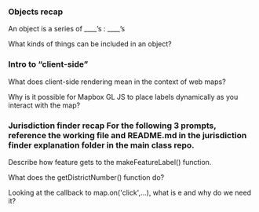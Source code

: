 ### Objects recap

An object is a series of ____’s : ____’s

What kinds of things can be included in an object?

### Intro to “client-side”

What does client-side rendering mean in the context of web maps?

Why is it possible for Mapbox GL JS to place labels dynamically as you interact with the map?

### Jurisdiction finder recap For the following 3 prompts, reference the working file and README.md in the jurisdiction finder explanation folder in the main class repo.

Describe how feature gets to the makeFeatureLabel() function.

What does the getDistrictNumber() function do?

Looking at the callback to map.on('click',...), what is e and why do we need it?
